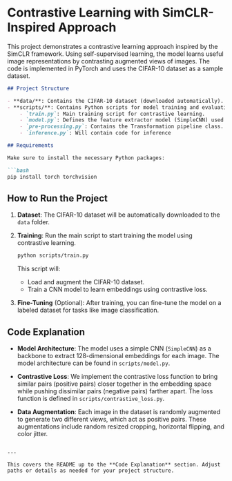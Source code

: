 # Contrastive Learning with SimCLR-Inspired Approach

This project demonstrates a contrastive learning approach inspired by the SimCLR framework. Using self-supervised learning, the model learns useful image representations by contrasting augmented views of images. The code is implemented in PyTorch and uses the CIFAR-10 dataset as a sample dataset.

```markdown
## Project Structure

- **data/**: Contains the CIFAR-10 dataset (downloaded automatically).
- **scripts/**: Contains Python scripts for model training and evaluation.
    - `train.py`: Main training script for contrastive learning.
    - `model.py`: Defines the feature extractor model (SimpleCNN) used for embedding images.
    - `pre-processing.py`: Contains the Transformation pipeline class.
    - `inference.py`: Will contain code for inference

## Requirements

Make sure to install the necessary Python packages:

```bash
pip install torch torchvision
```

## How to Run the Project

1. **Dataset**: The CIFAR-10 dataset will be automatically downloaded to the `data` folder.

2. **Training**: Run the main script to start training the model using contrastive learning.

   ```bash
   python scripts/train.py
   ```

   This script will:
   - Load and augment the CIFAR-10 dataset.
   - Train a CNN model to learn embeddings using contrastive loss.

3. **Fine-Tuning** (Optional): After training, you can fine-tune the model on a labeled dataset for tasks like image classification.

## Code Explanation

- **Model Architecture**:
  The model uses a simple CNN (`SimpleCNN`) as a backbone to extract 128-dimensional embeddings for each image. The model architecture can be found in `scripts/model.py`.

- **Contrastive Loss**:
  We implement the contrastive loss function to bring similar pairs (positive pairs) closer together in the embedding space while pushing dissimilar pairs (negative pairs) farther apart. The loss function is defined in `scripts/contrastive_loss.py`.

- **Data Augmentation**:
  Each image in the dataset is randomly augmented to generate two different views, which act as positive pairs. These augmentations include random resized cropping, horizontal flipping, and color jitter.
```

---

This covers the README up to the **Code Explanation** section. Adjust paths or details as needed for your project structure.